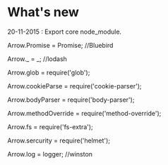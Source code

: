 What's new
=================================
20-11-2015 : Export core node_module.

Arrow.Promise = Promise; //Bluebird

Arrow._ = _; //lodash

Arrow.glob = require('glob');

Arrow.cookieParse = require('cookie-parser');

Arrow.bodyParser = require('body-parser');

Arrow.methodOverride = require('method-override');

Arrow.fs =  require('fs-extra');

Arrow.sercurity =  require('helmet');

Arrow.log = logger; //winston